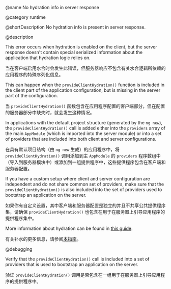 @name No hydration info in server response

@category runtime

@shortDescription No hydration info is present in server response.

@description

This error occurs when hydration is enabled on the client, but the server response
doesn't contain special serialized information about the application that hydration
logic relies on.

当在客户端启用水合时会发生此错误，但服务器响应不包含有关水合逻辑所依赖的应用程序的特殊序列化信息。

This can happen when the `provideClientHydration()` function is included in the client
part of the application configuration, but is missing in the server part of the configuration.

当 `provideClientHydration()` 函数包含在应用程序配置的客户端部分，但在配置的服务器部分中缺失时，就会发生这种情况。

In applications with the default project structure \(generated by the `ng new`\),
the `provideClientHydration()` call is added either into the `providers` array of
the main `AppModule` \(which is imported into the server module\) or into a set of
providers that are included into both client and server configurations.

在具有默认项目结构（由 `ng new` 生成）的应用程序中，将 `provideClientHydration()` 调用添加到主 `AppModule` 的 `providers` 程序数组中（导入到服务器模块中）或添加到一组提供程序中，这些提供程序包含在客户端和服务器配置。

If you have a custom setup where client and server configuration are independent
and do not share common set of providers, make sure that the `provideClientHydration()`
is also included into the set of providers used to bootstrap an application on the server.

如果你有自定义设置，其中客户端和服务器配置是独立的并且不共享公共提供程序集，请确保 `provideClientHydration()` 也包含在用于在服务器上引导应用程序的提供程序集中。

More information about hydration can be found in [this guide](guide/hydration).

有关补水的更多信息，请参阅[本指南](guide/hydration)。

@debugging

Verify that the `provideClientHydration()` call is included into a set of providers
that is used to bootstrap an application on the server.

验证 `provideClientHydration()` 调用是否包含在一组用于在服务器上引导应用程序的提供程序中。
